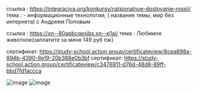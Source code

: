 ссылка : https://integraciya.org/konkursy/natsionalnoe-dostoyanie-rossii/ тема : - информационные технологии; ( название темы, мир без интернета) с Андреем Поповым

ссылка : https://xn--80apbcqesjbs.xn--p1ai/ тема : Любимое животное(заплатите за меня 149 руб пж)

сертификат: https://study-school.action.group/certificateview/8cea898a-894b-4390-8e19-20b388e0b3bf
сертификат: https://study-school.action.group/certificateview/c3476911-d76d-48d8-89ff-bbd7fd1accca



![image](https://github.com/itkek33/6semestr/assets/113089505/3de8ede2-b581-49a5-bcbb-aae34acf86e9)
![image](https://github.com/itkek33/6semestr/assets/113089505/8cf49fc7-ef2c-4d79-bbc8-f5df6437000f)
